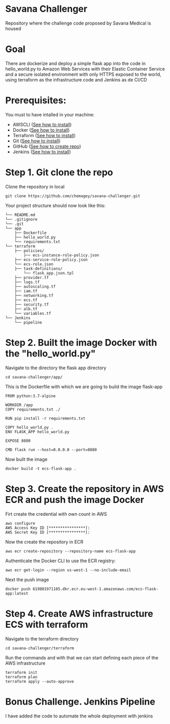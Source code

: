 # Savana Challenger
Repository where the challenge code proposed by Savana Medical is housed

# Goal
There are dockerize and deploy a simple flask app into the code in hello_world.py to Amazon Web Services with their Elastic Container Service and a secure isolated environment with only HTTPS exposed to the world, using terraform as the infrastructure code and Jenkins as de CI/CD

# Prerequisites:
You must to have intalled in your machine:
 - AWSCLI ([See how to install](http://docs.aws.amazon.com/cli/latest/userguide/installing.html))
 - Docker ([See how to install](https://docs.docker.com/engine/installation/))
 - Terraform ([See how to install](https://www.terraform.io/intro/getting-started/install.html))
 - Git ([See how to install](https://git-scm.com/book/en/v2/Getting-Started-Installing-Git))
 - GitHub ([See how to create repo](https://docs.github.com/en/get-started/quickstart/create-a-repo))
 - Jenkins ([See how to install](https://www.jenkins.io/doc/book/installing/))


# Step 1. Git clone the repo
Clone the repository in local

```
git clone https://github.com/chemagey/savana-challenger.git

```
Your project structure should now look like this:
```
└── README.md
└── .gitignore
└── .git
└── app 
    ├── Dockerfile
    ├── hello_world.py
    └── requirements.txt
└── terraform 
    ├── policies/
    	├── ecs-instance-role-policy.json
	├── ecs-service-role-policy.json
	└── ecs-role.json
    ├── task-definitions/
        └── flask_app.json.tpl
    ├── provider.tf
    ├── logs.tf
    ├── autoscaling.tf
    ├── iam.tf
    ├── networking.tf
    ├── ecs.tf
    ├── security.tf
    ├── alb.tf
    └── variables.tf
└── Jenkins 
    └── pipeline
```

# Step 2. Built the image Docker with the "hello_world.py"
Navigate to the directory the flask app directory 

```
cd savana-challenger/app/

```

This is the Dockerfile with which we are going to build the image flask-app
```
FROM python:3.7-alpine

WORKDIR /app
COPY requirements.txt ./

RUN pip install -r requirements.txt

COPY hello_world.py .
ENV FLASK_APP hello_world.py

EXPOSE 8080

CMD flask run --host=0.0.0.0 --port=8080
```
Now built the image

```
docker build -t ecs-flask-app .

```

# Step 3. Create the repository in AWS ECR and push the image Docker
Firt create the credential with own count in AWS
```
aws configure
AWS Access Key ID [****************]:
AWS Secret Key ID [****************]:

```
Now the create the repository in ECR
```
aws ecr create-repository --repository-name ecs-flask-app

```
Authenticate the Docker CLI to use the ECR registry:
```
aws ecr get-login --region us-west-1 --no-include-email

```
Next the push image 
```
docker push 619801971185.dkr.ecr.eu-west-1.amazonaws.com/ecs-flask-app:latest

```
# Step 4. Create AWS infrastructure ECS with terraform
Navigate to the terraform directory

```
cd savana-challenger/terraform

```
Run the commands and with that we can start defining each piece of the AWS infrastructure
```
terraform init
terraform plan
terraform apply --auto-approve

```

# Bonus Challenge. Jenkins Pipeline
I have added the code to automate the whole deployment with jenkins

